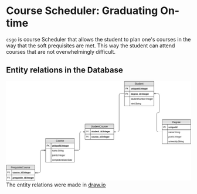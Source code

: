 # Course Scheduler: Graduating On-time
`csgo` is course Scheduler that allows the student to plan one's courses in the way that the soft prequisites are met. This way the student can attend courses that are not overwhelmingly difficult.
## Entity relations in the Database
![Entity Relation](https://github.com/akirataguchi115/csgo/blob/master/CS_%20GO%20Entity_relation.png)
The entity relations were made in [draw.io](draw.io)
